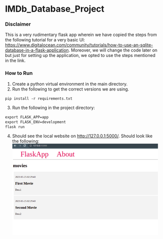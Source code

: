 # IMDb_Database_Project

### Disclaimer
This is a very rudimentary flask app wherein we have copied the steps from the following tutorial for a very basic UI: https://www.digitalocean.com/community/tutorials/how-to-use-an-sqlite-database-in-a-flask-application. Moreover, we will change the code later on but just for setting up the application, we opted to use the steps mentioned in the link. 

### How to Run 

1. Create a python virtual environment in the main directory.
2. Run the following to get the correct versions we are using. 
```
pip install -r requirements.txt
```
3. Run the following in the project directory:
```
export FLASK_APP=app
export FLASK_ENV=development
flask run
```
4. Should see the local website on http://127.0.0.1:5000/. 
Should look like the following:
![Basoic UI](basicUI.png)
